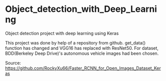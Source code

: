 # Object_detection_with_Deep_Learning
Object detection project with deep learning using Keras

This project was done by help of a repository from github. get_data() function has changed and VGG16 has replaced with ResNet50. For dataset, BDD(Berkeley Deep Drive)'s autonomous vehicle images had been chosen.

Source: https://github.com/RockyXu66/Faster_RCNN_for_Open_Images_Dataset_Keras
